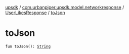 [upsdk](../../index.md) / [com.urbanpiper.upsdk.model.networkresponse](../index.md) / [UserLikesResponse](index.md) / [toJson](./to-json.md)

# toJson

`fun toJson(): `[`String`](https://kotlinlang.org/api/latest/jvm/stdlib/kotlin/-string/index.html)